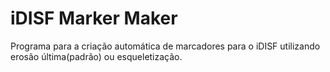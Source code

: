 # iDISF Marker Maker
Programa para a criação automática de marcadores para o iDISF utilizando erosão última(padrão) ou esqueletização. 
